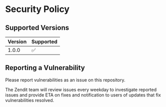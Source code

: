 # Security Policy

## Supported Versions

| Version | Supported          |
| ------- | ------------------ |
| 1.0.0   | :white_check_mark: |

## Reporting a Vulnerability

Please report vulnerabilities as an issue on this repository. 

The Zendit team will review issues every weekday to investigate reported issues and provide ETA on fixes and notification 
to users of updates that fix vulnerabilities resolved.
